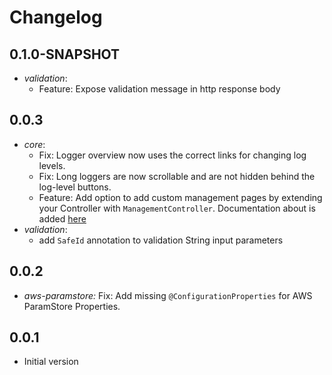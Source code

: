 # Changelog

## 0.1.0-SNAPSHOT

* _validation_:
  * Feature: Expose validation message in http response body

## 0.0.3
* _core_: 
  * Fix: Logger overview now uses the correct links for changing log levels.
  * Fix: Long loggers are now scrollable and are not hidden behind the log-level buttons.
  * Feature: Add option to add custom management pages by extending your Controller with `ManagementController`. Documentation about is added [here](core/README.md)
* _validation_: 
  * add `SafeId` annotation to validation String input parameters 

## 0.0.2
* _aws-paramstore:_ Fix: Add missing `@ConfigurationProperties` for AWS ParamStore Properties.

## 0.0.1
* Initial version